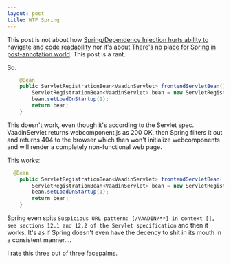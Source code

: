 ```yaml
---
layout: post
title: WTF Spring
---
```


This post is not about how [Spring/Dependency Injection hurts ability to navigate and code readability](../2017-6-18-code-locality-and-ability-to-navigate/)
nor it's about [There's no place for Spring in post-annotation world](../post-annotation-programming/).
This post is a rant.

So.

```java
    @Bean
    public ServletRegistrationBean<VaadinServlet> frontendServletBean() {
        ServletRegistrationBean<VaadinServlet> bean = new ServletRegistrationBean<>(new VaadinServlet(), "/VAADIN/*", "/frontend/*", "/icons/*");
        bean.setLoadOnStartup(1);
        return bean;
    }
```

This doesn't work, even though it's according to the Servlet spec. VaadinServlet
returns webcomponent.js as 200 OK, then Spring filters it out and returns 404 to
the browser which then won't initialize webcomponents and will render a completely non-functional web page.
 
This works:

```java
  @Bean
    public ServletRegistrationBean<VaadinServlet> frontendServletBean() {
        ServletRegistrationBean<VaadinServlet> bean = new ServletRegistrationBean<>(new VaadinServlet(), "/VAADIN/**", "/frontend/**", "/icons/**");
        bean.setLoadOnStartup(1);
        return bean;
    }
```

Spring even spits `Suspicious URL pattern: [/VAADIN/**] in context [], see sections 12.1 and 12.2 of the Servlet specification`
and then it works. It's as if Spring doesn't even have the decency to shit
in its mouth in a consistent manner....
 
I rate this three out of three facepalms.
